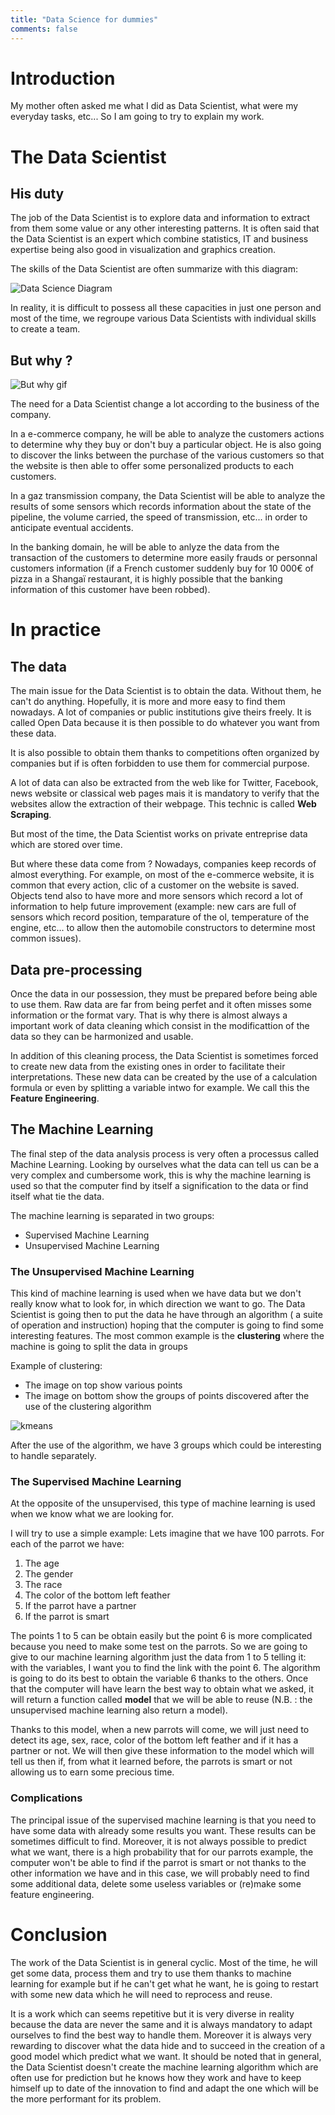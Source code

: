 ```yaml
---
title: "Data Science for dummies"
comments: false
---
```


# Introduction

My mother often asked me what I did as Data Scientist, what were my everyday tasks, etc... So I am going to try to explain my work.


# The Data Scientist

## His duty
The job of the Data Scientist is to explore data and information to extract from them some value or any other interesting patterns.
It is often said that the Data Scientist is an expert which combine statistics, IT and business expertise being also good in visualization and graphics creation.

The skills of the Data Scientist are often summarize with this diagram:

![Data Science Diagram]({{site.baseurl}}/assets/Data_Science_VD.png)

In reality, it is difficult to possess all these capacities in just one person and most of the time, we regroupe various Data Scientists with individual skills to create a team.


## But why ?
![But why gif]({{site.baseurl}}/images/giphy.gif)

The need for a Data Scientist change a lot according to the business of the company.

In a e-commerce company, he will be able to analyze the customers actions to determine why they buy or don't buy a particular object. He is also going to discover the links between the purchase of the various customers so that the website is then able to offer some personalized products to each customers.

In a gaz transmission company, the Data Scientist will be able to analyze the results of some sensors which records information about the state of the pipeline, the volume carried, the speed of transmission, etc... in order to anticipate eventual accidents.

In the banking domain, he will be able to anlyze the data from the transaction of the customers to determine more easily frauds or personnal customers information (if a French customer suddenly buy for 10 000€ of pizza in a Shangaï restaurant, it is highly possible that the banking information of this customer have been robbed).

# In practice

## The data
The main issue for the Data Scientist is to obtain the data. Without them, he can't do anything. Hopefully, it is more and more easy to find them nowadays. A lot of companies or public institutions give theirs freely. It is called Open Data because it is then possible to do whatever you want from these data.

It is also possible to obtain them thanks to competitions often organized by companies but if is often forbidden to use them for commercial purpose.

A lot of data can also be extracted from the web like for Twitter, Facebook, news website or classical web pages mais it is mandatory to verify that the websites allow the extraction of their webpage. This technic is called **Web Scraping**.

But most of the time, the Data Scientist works on private entreprise data which are stored over time.

But where these data come from ? Nowadays, companies keep records of almost everything. For example, on most of the e-commerce website, it is common that every action, clic of a customer on the website is saved. Objects tend also to have more and more sensors which record a lot of information to help future improvement (example: new cars are full of sensors which record position, temparature of the ol, temperature of the engine, etc... to allow then the automobile constructors to determine most common issues).


## Data pre-processing
Once the data in our possession, they must be prepared before being able to use them. Raw data are far from being perfet and it often misses some information or the format vary.
That is why there is almost always a important work of data cleaning which consist in the modificattion of the data so they can be harmonized and usable.

In addition of this cleaning process, the Data Scientist is sometimes forced to create new data from the existing ones in order to facilitate their interpretations. These new data can be created by the use of a calculation formula or even by splitting a variable intwo for example. We call this the **Feature Engineering**.


## The Machine Learning
The final step of the data analysis process is very often a processus called Machine Learning.
Looking by ourselves what the data can tell us can be a very complex and cumbersome work, this is why the machine learning is used so that the computer find by itself a signification to the data or find itself what tie the data.

The machine learning is separated in two groups:

- Supervised Machine Learning
- Unsupervised Machine Learning

### The Unsupervised Machine Learning
This kind of machine learning is used when we have data but we don't really know what to look for, in which direction we want to go.
The Data Scientist is going then to put the data he have through an algorithm ( a suite of operation and instruction) hoping that the computer is going to find some interesting features.
The most common example is the **clustering** where the machine is going to split the data in groups

Example of clustering:

- The image on top show various points
- The image on bottom show the groups of points discovered after the use of the clustering algorithm

![kmeans]({{site.baseurl}}/images/kmeans.png)

After the use of the algorithm, we have 3 groups which could be interesting to handle separately.

### The Supervised Machine Learning
At the opposite of the unsupervised, this type of machine learning is used when we know what we are looking for.

I will try to use a simple example:
Lets imagine that we have 100 parrots. For each of the parrot we have:

1. The age
2. The gender
3. The race
4. The color of the bottom left feather
5. If the parrot have a partner
6. If the parrot is smart

The points 1 to 5 can be obtain easily but the point 6 is more complicated because you need to make some test on the parrots.
So we are going to give to our machine learning algorithm just the data from 1 to 5 telling it: with the variables, I want you to find the link with the point 6. The algorithm is going to do its best to obtain the variable 6 thanks to the others. Once that the computer will have learn the best way to obtain what we asked, it will return a function called **model** that we will be able to reuse (N.B. : the unsupervised machine learning also return a model).

Thanks to this model, when a new parrots will come, we will just need to detect its age, sex, race, color of the bottom left feather and if it has a partner or not. We will then give these information to the model which will tell us then if, from what it learned before, the parrots is smart or not allowing us to earn some precious time.

### Complications
The principal issue of the supervised machine learning is that you need to have some data with already some results you want. These results can be sometimes difficult to find.
Moreover, it is not always possible to predict what we want, there is a high probability that for our parrots example, the computer won't be able to find if the parrot is smart or not thanks to the other information we have and in this case, we will probably need to find some additional data, delete some useless variables or (re)make some feature engineering.


# Conclusion
The work of the Data Scientist is in general cyclic. Most of the time, he will get some data, process them and try to use them thanks to machine learning for example but if he can't get what he want, he is going to restart with some new data which he will need to reprocess and reuse.

It is a work which can seems repetitive but it is very diverse in reality because the data are never the same and it is always mandatory to adapt ourselves to find the best way to handle them. Moreover it is always very rewarding to discover what the data hide and to succeed in the creation of a good model which predict what we want. It should be noted that in general, the Data Scientist doesn't create the machine learning algorithm which are often use for prediction but he knows how they work and have to keep himself up to date of the innovation to find and adapt the one which will be the more performant for its problem.
